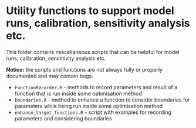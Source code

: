 # Utility functions to support model runs, calibration, sensitivity analysis etc.

This folder contains miscellaneous scripts that can be helpful for model runs, calibration, senstitivity analysis etc. 

**Notice:** the scripts and functions are not always fully or properly documented and may contain bugs.


- `FunctionRecorder.R` - methods to record parameters and result of a function that is run inside some optimisation method
- `boundaries.R` - method to enhance a function to consider boundaries for parameters while being run inside some optimisation method
- `enhance_target_functions.R` - script with examples for recording parameters and considering boundaries